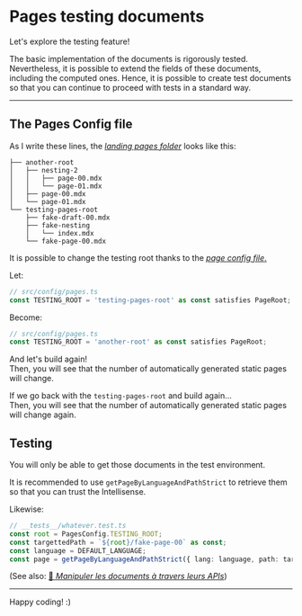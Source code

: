 # Pages testing documents

Let's explore the testing feature!

The basic implementation of the documents is rigorously tested. Nevertheless, it is possible to extend the fields of these documents, including the
computed ones. Hence, it is possible to create test documents so that you can continue to proceed with tests in a standard way.

---

## The Pages Config file

As I write these lines, the [_landing pages folder_](/content/pages/) looks like this:

```
├── another-root
│   ├── nesting-2
│   │   ├── page-00.mdx
│   │   └── page-01.mdx
│   ├── page-00.mdx
│   └── page-01.mdx
└── testing-pages-root
    ├── fake-draft-00.mdx
    ├── fake-nesting
    │   └── index.mdx
    └── fake-page-00.mdx
```

It is possible to change the testing root thanks to the [_page config file_.](/src/config/pages.ts)

Let:

```ts
// src/config/pages.ts
const TESTING_ROOT = 'testing-pages-root' as const satisfies PageRoot;
```

Become:

```ts
// src/config/pages.ts
const TESTING_ROOT = 'another-root' as const satisfies PageRoot;
```

And let's build again!  
Then, you will see that the number of automatically generated static pages will change.

If we go back with the `testing-pages-root` and build again...  
Then, you will see that the number of automatically generated static pages will change again.

## Testing

You will only be able to get those documents in the test environment.

It is recommended to use `getPageByLanguageAndPathStrict` to retrieve them so that you can trust the Intellisense.

Likewise:

```ts
// __tests__/whatever.test.ts
const root = PagesConfig.TESTING_ROOT;
const targettedPath = `${root}/fake-page-00` as const;
const language = DEFAULT_LANGUAGE;
const page = getPageByLanguageAndPathStrict({ lang: language, path: targettedPath }) as Page;
```

(See also: [🥖 _Manipuler les documents à travers leurs APIs_](https://www.youtube.com/watch?v=KuqgybpPrZA))

---

Happy coding! :)
